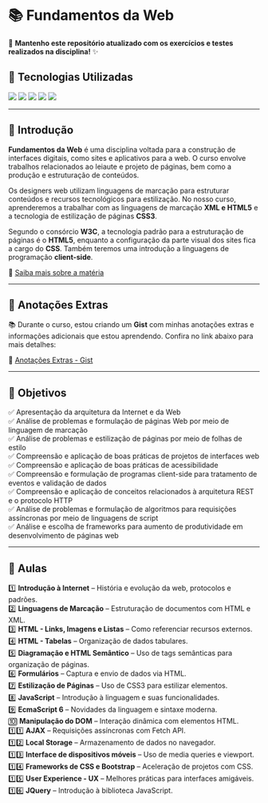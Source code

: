 # 📚 Fundamentos da Web

📌 **Mantenho este repositório atualizado com os exercícios e testes realizados na disciplina!** ✨

## 🚀 Tecnologias Utilizadas

<a href="https://developer.mozilla.org/en-US/docs/Web/JavaScript" target="_blank"><img src="https://img.shields.io/badge/JavaScript-323330?style=for-the-badge&logo=javascript&logoColor=F7DF1E"></a>
<a href="https://developer.mozilla.org/en-US/docs/Web/HTML" target="_blank"><img src="https://img.shields.io/badge/HTML5-E34F26?style=for-the-badge&logo=html5&logoColor=white"></a>
<a href="https://developer.mozilla.org/en-US/docs/Web/CSS" target="_blank"><img src="https://img.shields.io/badge/CSS3-1572B6?style=for-the-badge&logo=css3&logoColor=white"></a>
<a href="https://getbootstrap.com/" target="_blank"><img src="https://img.shields.io/badge/Bootstrap-563D7C?style=for-the-badge&logo=bootstrap&logoColor=white"></a>
<a href="https://jquery.com/" target="_blank"><img src="https://img.shields.io/badge/jQuery-0769AD?style=for-the-badge&logo=jquery&logoColor=white"></a>

---

## 📌 Introdução

**Fundamentos da Web** é uma disciplina voltada para a construção de interfaces digitais, como sites e aplicativos para a web. O curso envolve trabalhos relacionados ao leiaute e projeto de páginas, bem como a produção e estruturação de conteúdos.

Os designers web utilizam linguagens de marcação para estruturar conteúdos e recursos tecnológicos para estilização. No nosso curso, aprenderemos a trabalhar com as linguagens de marcação **XML e HTML5** e a tecnologia de estilização de páginas **CSS3**.

Segundo o consórcio **W3C**, a tecnologia padrão para a estruturação de páginas é o **HTML5**, enquanto a configuração da parte visual dos sites fica a cargo do **CSS**. Também teremos uma introdução a linguagens de programação **client-side**.

📍 [Saiba mais sobre a matéria](https://rafaelescalfoni.github.io/disciplinas/fund_web.html)

---

## 📌 Anotações Extras

📚 Durante o curso, estou criando um **Gist** com minhas anotações extras e informações adicionais que estou aprendendo. Confira no link abaixo para mais detalhes:

🔗 [Anotações Extras - Gist](https://gist.github.com/Sluvizottodev/9f8db7dff66a77e32ea8a9c78270f6ee)

---

## 🎯 Objetivos
✅ Apresentação da arquitetura da Internet e da Web  
✅ Análise de problemas e formulação de páginas Web por meio de linguagem de marcação  
✅ Análise de problemas e estilização de páginas por meio de folhas de estilo  
✅ Compreensão e aplicação de boas práticas de projetos de interfaces web  
✅ Compreensão e aplicação de boas práticas de acessibilidade  
✅ Compreensão e formulação de programas client-side para tratamento de eventos e validação de dados  
✅ Compreensão e aplicação de conceitos relacionados à arquitetura REST e o protocolo HTTP  
✅ Análise de problemas e formulação de algoritmos para requisições assíncronas por meio de linguagens de script  
✅ Análise e escolha de frameworks para aumento de produtividade em desenvolvimento de páginas web  

---

## 📖 Aulas

1️⃣ **Introdução à Internet** – História e evolução da web, protocolos e padrões.  
2️⃣ **Linguagens de Marcação** – Estruturação de documentos com HTML e XML.  
3️⃣ **HTML - Links, Imagens e Listas** – Como referenciar recursos externos.  
4️⃣ **HTML - Tabelas** – Organização de dados tabulares.  
5️⃣ **Diagramação e HTML Semântico** – Uso de tags semânticas para organização de páginas.  
6️⃣ **Formulários** – Captura e envio de dados via HTML.  
7️⃣ **Estilização de Páginas** – Uso de CSS3 para estilizar elementos.  
8️⃣ **JavaScript** – Introdução à linguagem e suas funcionalidades.  
9️⃣ **EcmaScript 6** – Novidades da linguagem e sintaxe moderna.  
🔟 **Manipulação do DOM** – Interação dinâmica com elementos HTML.  
1️⃣1️⃣ **AJAX** – Requisições assíncronas com Fetch API.  
1️⃣2️⃣ **Local Storage** – Armazenamento de dados no navegador.  
1️⃣3️⃣ **Interface de dispositivos móveis** – Uso de media queries e viewport.  
1️⃣4️⃣ **Frameworks de CSS e Bootstrap** – Aceleração de projetos com CSS.  
1️⃣5️⃣ **User Experience - UX** – Melhores práticas para interfaces amigáveis.  
1️⃣6️⃣ **JQuery** – Introdução à biblioteca JavaScript.  
